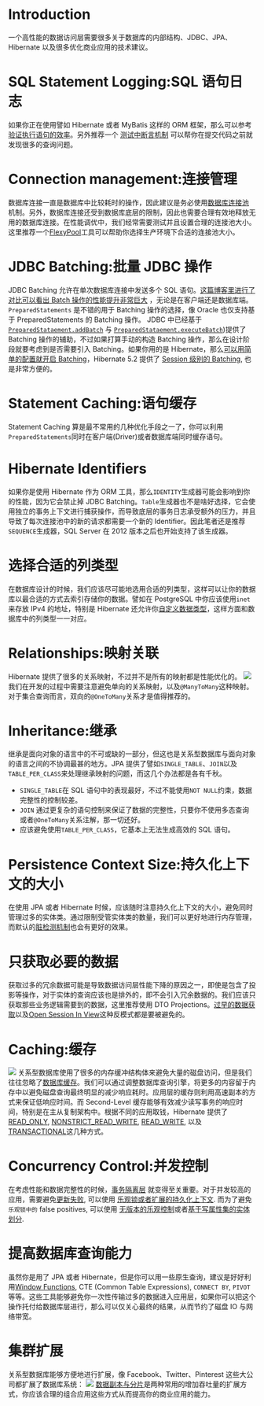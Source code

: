 # Introduction

一个高性能的数据访问层需要很多关于数据库的内部结构、JDBC、JPA、Hibernate 以及很多优化商业应用的技术建议。

# SQL Statement Logging:SQL 语句日志

如果你正在使用譬如 Hibernate 或者 MyBatis 这样的 ORM 框架，那么可以参考[验证执行语句的效率](https://vladmihalcea.com/2016/05/03/the-best-way-of-logging-jdbc-statements/)。另外推荐一个 [测试中断言机制](https://vladmihalcea.com/2014/02/01/taming-jpa-with-the-sql-statement-count-validator/) 可以帮你在提交代码之前就发现很多的查询问题。

# Connection management:连接管理

数据库连接一直是数据库中比较耗时的操作，因此建议是务必使用[数据库连接池](https://vladmihalcea.com/2014/04/17/the-anatomy-of-connection-pooling/) 机制。另外，数据库连接还受到数据库底层的限制，因此也需要合理有效地释放无用的数据库连接。在性能调优中，我们经常需要测试并且设置合理的连接池大小。这里推荐一个[FlexyPool](https://vladmihalcea.com/2014/04/30/professional-connection-pool-sizing/)工具可以帮助你选择生产环境下合适的连接池大小。

# JDBC Batching:批量 JDBC 操作

JDBC Batching 允许在单次数据库连接中发送多个 SQL 语句。[这篇博客里进行了对比可以看出 Batch 操作的性能提升非常巨大](https://leanpub.com/high-performance-java-persistence/read#jdbc-batch-updates) ，无论是在客户端还是数据库端。`PreparedStatements` 是不错的用于 Batching 操作的选择，像 Oracle 也仅支持基于 PreparedStatements 的 Batching 操作。
JDBC 中已经基于[`PreparedStataement.addBatch`](https://docs.oracle.com/javase/8/docs/api/java/sql/PreparedStatement.html#addBatch--) 与 [`PreparedStataement.executeBatch`](https://docs.oracle.com/javase/8/docs/api/java/sql/Statement.html#executeBatch--))提供了 Batching 操作的辅助，不过如果打算手动的构造 Batching 操作，那么在设计阶段就要考虑到是否需要引入 Batching。如果你用的是 Hibernate，那么[可以用简单的配置就开启 Batching](https://vladmihalcea.com/2015/03/18/how-to-batch-insert-and-update-statements-with-hibernate/)，Hibernate 5.2 提供了 [Session 级别的 Batching](https://hibernate.atlassian.net/browse/HHH-10431), 也是非常方便的。

# Statement Caching:语句缓存

Statement Caching 算是最不常用的几种优化手段之一了，你可以利用`PreparedStatements`同时在客户端(Driver)或者数据库端同时缓存语句。

# Hibernate Identifiers

如果你是使用 Hibernate 作为 ORM 工具，那么`IDENTITY`生成器可能会影响到你的性能，因为它会禁止掉 JDBC Batching。`Table`生成器也不是啥好选择，它会使用独立的事务上下文进行捕获操作，而导致底层的事务日志承受额外的压力，并且导致了每次连接池中的新的请求都需要一个新的 Identifier。因此笔者还是推荐`SEQUENCE`生成器，SQL Server 在 2012 版本之后也开始支持了该生成器。

# 选择合适的列类型

在数据库设计的时候，我们应该尽可能地选用合适的列类型，这样可以让你的数据库以最合适的方式去索引存储你的数据。譬如在 PostgreSQL 中你应该使用`inet`来存放 IPv4 的地址，特别是 Hibernate 还允许你[自定义数据类型](https://vladmihalcea.com/2016/06/20/how-to-map-json-objects-using-generic-hibernate-types/)，这样方面和数据库中的列类型一一对应。

# Relationships:映射关联

Hibernate 提供了很多的关系映射，不过并不是所有的映射都是性能优化的。
![](https://vladmihalcea.files.wordpress.com/2016/06/relationships.png?w=1326&h=398)
我们在开发的过程中需要注意避免单向的关系映射，以及`@ManyToMany`这种映射。对于集合查询而言，双向的`@OneToMany`关系才是值得推荐的。

# Inheritance:继承

继承是面向对象的语言中的不可或缺的一部分，但这也是关系型数据库与面向对象的语言之间的不协调最甚的地方。JPA 提供了譬如`SINGLE_TABLE`、`JOIN`以及`TABLE_PER_CLASS`来处理继承映射的问题，而这几个办法都是各有千秋。

- `SINGLE_TABLE`在 SQL 语句中的表现最好，不过不能使用`NOT NULL`约束，数据完整性的控制较差。
- `JOIN` 通过更复杂的语句控制来保证了数据的完整性，只要你不使用多态查询或者`@OneToMany`关系注解，那一切还好。
- 应该避免使用`TABLE_PER_CLASS`，它基本上无法生成高效的 SQL 语句。

# Persistence Context Size:持久化上下文的大小

在使用 JPA 或者 Hibernate 时候，应该随时注意持久化上下文的大小，避免同时管理过多的实体类。通过限制受管实体类的数量，我们可以更好地进行内存管理，而默认的[脏检测机制](https://vladmihalcea.com/2014/08/21/the-anatomy-of-hibernate-dirty-checking/)也会有更好的效果。

# 只获取必要的数据

获取过多的冗余数据可能是导致数据访问层性能下降的原因之一，即使是包含了投影等操作，对于实体的查询应该也是排外的，即不会引入冗余数据的。我们应该只获取那些业务逻辑需要到的数据，这里推荐使用 DTO Projections。[过早的数据获取](https://vladmihalcea.com/2014/12/15/eager-fetching-is-a-code-smell/)以及[Open Session In View](https://vladmihalcea.com/2016/05/30/the-open-session-in-view-anti-pattern/)这种反模式都是要被避免的。

# Caching:缓存

![](https://vladmihalcea.files.wordpress.com/2016/06/cachelayers.png)
关系型数据库使用了很多的内存缓冲结构体来避免大量的磁盘访问，但是我们往往忽略了[数据库缓存](https://vladmihalcea.com/2015/04/16/things-to-consider-before-jumping-to-enterprise-caching/)。我们可以通过调整数据库查询引擎，将更多的内容留于内存中以避免磁盘查询最终明显的减少响应耗时。应用层的缓存则利用高速副本的方式来保证低响应时间。而 Second-Level 缓存能够有效减少读写事务的响应时间，特别是在主从复制架构中。根据不同的应用取钱，Hibernate 提供了 [READ_ONLY](https://vladmihalcea.com/2015/04/27/how-does-hibernate-read_only-cacheconcurrencystrategy-work/), [NONSTRICT_READ_WRITE](https://vladmihalcea.com/2015/05/18/how-does-hibernate-nonstrict_read_write-cacheconcurrencystrategy-work/), [READ_WRITE](https://vladmihalcea.com/2015/05/25/how-does-hibernate-read_write-cacheconcurrencystrategy-work/), 以及 [TRANSACTIONAL](https://vladmihalcea.com/2015/06/01/how-does-hibernate-transactional-cacheconcurrencystrategy-work/)这几种方式。

# Concurrency Control:并发控制

在考虑性能和数据完整性的时候，[事务隔离层](https://vladmihalcea.com/2014/12/23/a-beginners-guide-to-transaction-isolation-levels-in-enterprise-java/) 就变得至关重要。对于并发较高的应用，需要避免[更新失败](https://vladmihalcea.com/2014/09/14/a-beginners-guide-to-database-locking-and-the-lost-update-phenomena/), 可以使用 [乐观锁或者扩展的持久化上下文](https://vladmihalcea.com/2014/09/22/preventing-lost-updates-in-long-conversations/).
而为了避免 `乐观锁中的` false positives, 可以使用 [无版本的乐观控制](https://vladmihalcea.com/2014/12/08/the-downside-of-version-less-optimistic-locking/)或者[基于写属性集的实体划分](https://vladmihalcea.com/2014/11/10/an-entity-modeling-strategy-for-scaling-optimistic-locking/).

# 提高数据库查询能力

虽然你是用了 JPA 或者 Hibernate，但是你可以用一些原生查询，建议是好好利用[Window Functions](https://vladmihalcea.com/2014/05/12/time-to-break-free-from-the-sql-92-mindset/), CTE (Common Table Expressions), `CONNECT BY`, `PIVOT`等等。这些工具能够避免你一次性传输过多的数据进入应用层，如果你可以把这个操作托付给数据库层进行，那么可以仅关心最终的结果，从而节约了磁盘 IO 与网络带宽。

# 集群扩展

关系型数据库能够方便地进行扩展，像 Facebook、Twitter、Pinterest 这些大公司都扩展了数据库系统：
![](https://vladmihalcea.files.wordpress.com/2016/06/databaseintegrationpoint.png?w=1326&h=656)
[数据副本与分片](http://highscalability.com/blog/2016/5/11/performance-and-scaling-in-enterprise-systems.html)是两种常用的增加吞吐量的扩展方式，你应该合理的组合应用这些方式从而提高你的商业应用的能力。
